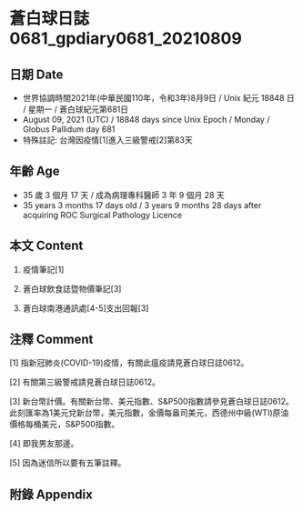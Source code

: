 [_metadata_:encoding]: - "utf-8"
[_metadata_:language]: - "zh-Hant-TW"
[_metadata_:fileformat]: - "markdown"
[_metadata_:MIME_type]: - "text/plain"
[_metadata_:markdown_version]: - "commonmark version 0.29"
[_metadata_:markdown_spec]: - "https://spec.commonmark.org/0.29/"

# 蒼白球日誌0681_gpdiary0681_20210809 #

## 日期 Date ##

* 世界協調時間2021年(中華民國110年，令和3年)8月9日 / Unix 紀元 18848 日 / 星期一 / 蒼白球紀元第681日
* August 09, 2021 (UTC) / 18848 days since Unix Epoch / Monday / Globus Pallidum day 681
* 特殊註記: 台灣因疫情[1]進入三級警戒[2]第83天

## 年齡 Age ##

* 35 歲 3 個月 17 天 / 成為病理專科醫師 3 年 9 個月 28 天
* 35 years 3 months 17 days old / 3 years 9 months 28 days after acquiring ROC Surgical Pathology Licence

## 本文 Content ##

1. 疫情筆記[1]

    
2. 蒼白球飲食誌暨物價筆記[3]

    
3. 蒼白球南港通訊處[4-5]支出回報[3]

    

## 注釋 Comment ##

[1] 指新冠肺炎(COVID-19)疫情，有關此瘟疫請見蒼白球日誌0612。


[2] 有關第三級警戒請見蒼白球日誌0612。


[3] 新台幣計價。有關新台幣、美元指數、S&P500指數請參見蒼白球日誌0612。此刻匯率為1美元兌新台幣，美元指數，金價每盎司美元，西德州中級(WTI)原油價格每桶美元，S&P500指數。


[4] 即我男友那邊。


[5] 因為迷信所以要有五筆註釋。



## 附錄 Appendix ##

